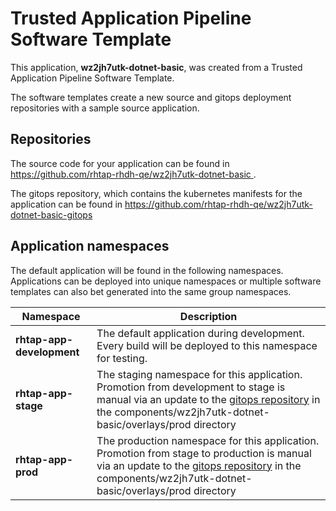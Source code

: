 # Trusted Application Pipeline Software Template

This application, **wz2jh7utk-dotnet-basic**, was created from a Trusted Application Pipeline Software Template.

The software templates create a new source and gitops deployment repositories with a sample source application. 

## Repositories

The source code for your application can be found in [https://github.com/rhtap-rhdh-qe/wz2jh7utk-dotnet-basic ](https://github.com/rhtap-rhdh-qe/wz2jh7utk-dotnet-basic ).
 
The gitops repository, which contains the kubernetes manifests for the application can be found in 
[https://github.com/rhtap-rhdh-qe/wz2jh7utk-dotnet-basic-gitops ](https://github.com/rhtap-rhdh-qe/wz2jh7utk-dotnet-basic-gitops ) 

## Application namespaces 

The default application will be found in the following namespaces. Applications can be deployed into unique namespaces or multiple software templates can also bet generated into the same group namespaces.  

|  Namespace   |  Description   |  
| -------- | -------- |   
| **rhtap-app-development** | The default application during development. Every build will be deployed to this namespace for testing. | 
| **rhtap-app-stage** | The staging namespace for this application. Promotion from development to stage is manual via an update to the [gitops repository](https://github.com/rhtap-rhdh-qe/wz2jh7utk-dotnet-basic-gitops ) in the components/wz2jh7utk-dotnet-basic/overlays/prod directory |  
| **rhtap-app-prod** | The production namespace for this application. Promotion from stage to production is manual via an update to the [gitops repository](https://github.com/rhtap-rhdh-qe/wz2jh7utk-dotnet-basic-gitops ) in the components/wz2jh7utk-dotnet-basic/overlays/prod directory | 